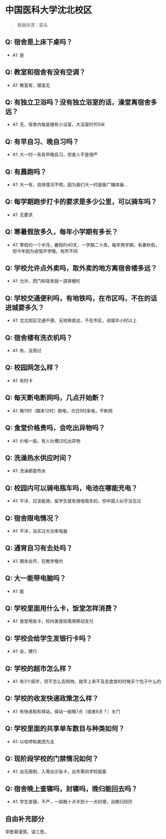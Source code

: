 # 中国医科大学沈北校区

> 数据来源：匿名

## Q: 宿舍是上床下桌吗？

- A1: 是

## Q: 教室和宿舍有没有空调？

- A1: 教室有，寝室无

## Q: 有独立卫浴吗？没有独立浴室的话，澡堂离宿舍多远？

- A1: 无，宿舍内每层楼有小浴室，大浴室约100米

## Q: 有早自习、晚自习吗？

- A1: 大一时一系有早晚自习，但查人不是很严

## Q: 有晨跑吗？

- A1: 大一有，具体情况不明，因为我们大一时是做广播体操...

## Q: 每学期跑步打卡的要求是多少公里，可以骑车吗？

- A1: 无要求

## Q: 寒暑假放多久，每年小学期有多长？

- A1: 寒假约一个半月，暑假约40天，一学期二十周，每年两学期，有春秋假，但今年因为疫情开学晚，有所不同

## Q: 学校允许点外卖吗，取外卖的地方离宿舍楼多远？

- A1: 允许，西门和宿舍就一道铁栅栏

## Q: 学校交通便利吗，有地铁吗，在市区吗，不在的话进城要多久？

- A1: 沈北校区交通不便，无地铁直达，不在市区，进城半小时以上

## Q: 宿舍楼有洗衣机吗？

- A1: 有，没用过

## Q: 校园网怎么样？

- A1: 有时卡

## Q: 每天断电断网吗，几点开始断？

- A1: 晚11时（期末12时）断电，次日5时来电，不断网

## Q: 食堂价格贵吗，会吃出异物吗？

- A1: 价格一般，有人吐槽过吃出异物

## Q: 洗澡热水供应时间？

- A1: 洗澡都是热水

## Q: 校园内可以骑电瓶车吗，电池在哪能充电？

- A1: 不详，应该能骑，留学生就有骑电瓶车的，但中国人似乎没见过

## Q: 宿舍限电情况？

- A1: 不详，没买过大功率电器

## Q: 通宵自习有去处吗？

- A1: 期末会开，在教学楼内

## Q: 大一能带电脑吗？

- A1: 能

## Q: 学校里面用什么卡，饭堂怎样消费？

- A1: 食堂用饭卡，校内美食街需用移动支付

## Q: 学校会给学生发银行卡吗？

- A1: 会，建行

## Q: 学校的超市怎么样？

- A1: 有3个超市，但不怎么去购物，就早上来不及去食堂的时候买个包子什么的

## Q: 学校的收发快递政策怎么样？

- A1: 有快递柜和驿站，驿站一般晚7点（或者8点？）关门

## Q: 学校里面的共享单车数目与种类如何？

- A1: 以哈啰和美团为主

## Q: 现阶段学校的门禁情况如何？

- A1: 出无限制，入需出示饭卡，出市需向学校报备

## Q: 宿舍晚上查寝吗，封寝吗，晚归能回去吗？

- A1: 学生查寝，不严，一般晚十点半到十一点封寝，没晚归经历

## 自由补充部分

学医需谨慎，请三思。